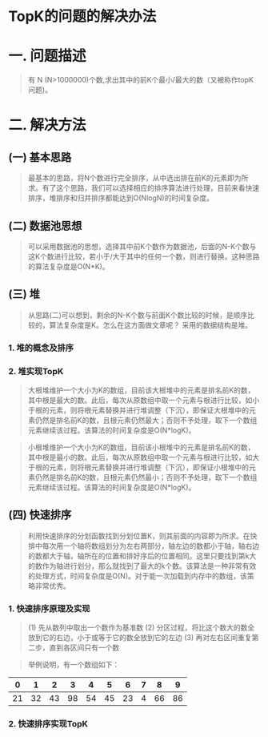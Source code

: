 TopK的问题的解决办法
==================

# 一. 问题描述
> 有 N (N>1000000)个数,求出其中的前K个最小/最大的数（又被称作topK问题)。

# 二. 解决方法

## (一) 基本思路
> 最基本的思路，将N个数进行完全排序，从中选出排在前K的元素即为所求。有了这个思路，我们可以选择相应的排序算法进行处理，目前来看快速排序，堆排序和归并排序都能达到O(NlogN)的时间复杂度。

## (二) 数据池思想
> 可以采用数据池的思想，选择其中前K个数作为数据池，后面的N-K个数与这K个数进行比较，若小于/大于其中的任何一个数，则进行替换。这种思路的算法复杂度是O(N*K)。

## (三) 堆
> 从思路(二)可以想到，剩余的N-K个数与前面K个数比较的时候，是顺序比较的，算法复杂度是K。怎么在这方面做文章呢？ 采用的数据结构是堆。

### 1. 堆的概念及排序
### 2. 堆实现TopK
> 大根堆维护一个大小为K的数组，目前该大根堆中的元素是排名前K的数，其中根是最大的数。此后，每次从原数组中取一个元素与根进行比较，如小于根的元素，则将根元素替换并进行堆调整（下沉），即保证大根堆中的元素仍然是排名前K的数，且根元素仍然最大；否则不予处理，取下一个数组元素继续该过程。该算法的时间复杂度是O(N*logK)。

> 小根堆维护一个大小为K的数组，目前该小根堆中的元素是排名前K的数，其中根是最小的数。此后，每次从原数组中取一个元素与根进行比较，如大于根的元素，则将根元素替换并进行堆调整（下沉），即保证小根堆中的元素仍然是排名前K的数，且根元素仍然最小；否则不予处理，取下一个数组元素继续该过程。该算法的时间复杂度是O(N*logK)。

## (四) 快速排序
> 利用快速排序的分划函数找到分划位置K，则其前面的内容即为所求。在快排中每次用一个轴将数组划分为左右两部分，轴左边的数都小于轴，轴右边的数都大于轴，轴所在的位置和排好序后的位置相同。这里只要找到第k大的数作为轴进行划分，那么就找到了最大的k个数。该算法是一种非常有效的处理方式，时间复杂度是O(N)。对于能一次加载到内存中的数组，该策略非常优秀。

### 1. 快速排序原理及实现

> (1) 先从数列中取出一个数作为基准数
> (2) 分区过程，将比这个数大的数全放到它的右边，小于或等于它的数全放到它的左边
> (3) 再对左右区间重复第二步，直到各区间只有一个数

> 举例说明，有一个数组如下：

| 0 | 1 | 2  | 3 | 4 | 5  | 6 | 7 | 8  | 9 |
|:-:|:-:| :-:|:-:|:-:| :-:|:-:|:-:| :-:| :-:|
| 21| 32| 43 |98 | 54| 45 | 23| 4	| 66 | 86 |





### 2. 快速排序实现TopK
